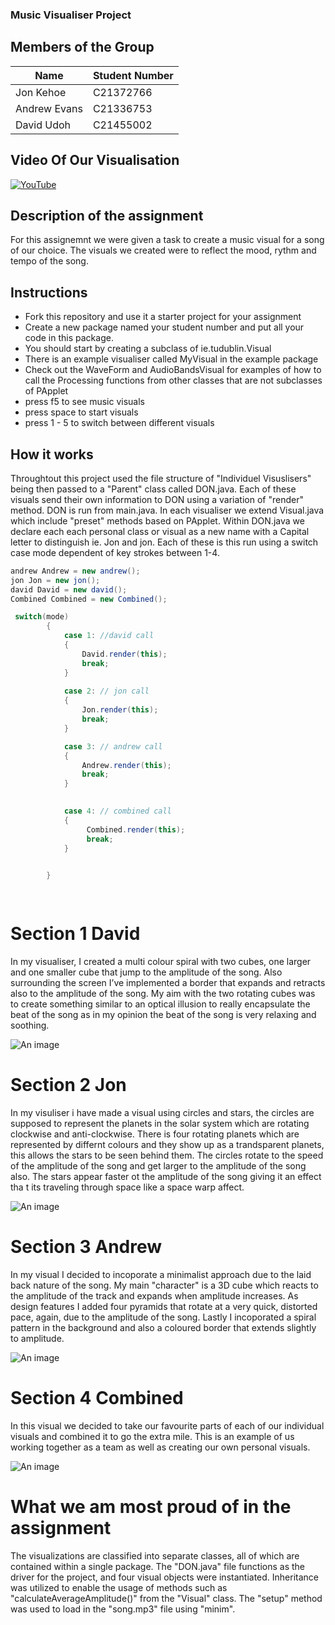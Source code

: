 ### Music Visualiser Project


## Members of the Group

| Name | Student Number |
|-----------|-----------|
| Jon Kehoe | C21372766 |
| Andrew Evans | C21336753 |
| David Udoh | C21455002 |




## Video Of Our Visualisation

[![YouTube](http://img.youtube.com/vi/J2kHSSFA4NU/0.jpg)](https://youtu.be/EhICKfzf_YA)


## Description of the assignment
For this assignemnt we were given a task to create a music visual for a song of our choice. The visuals we created were to reflect the mood, rythm and tempo of the song. 

## Instructions
- Fork this repository and use it a starter project for your assignment
- Create a new package named your student number and put all your code in this package.
- You should start by creating a subclass of ie.tudublin.Visual
- There is an example visualiser called MyVisual in the example package
- Check out the WaveForm and AudioBandsVisual for examples of how to call the Processing functions from other classes that are not subclasses of PApplet
- press f5 to see music visuals
- press space to start visuals
- press 1 - 5 to switch between different visuals


## How it works 

Throughtout this project used the file structure of "Individuel Visuslisers" being then passed to a "Parent" class called DON.java. Each of these visuals send their own information to DON using a variation of "render" method. DON is run from main.java. In each visualiser we extend Visual.java which include "preset" methods based on PApplet. Within DON.java we declare each each personal class or visual as a new name with a Capital letter to distinguish ie. Jon and jon. Each of these is this run using a switch case mode dependent of key strokes between 1-4.

```Java
andrew Andrew = new andrew();
jon Jon = new jon();
david David = new david();
Combined Combined = new Combined();
```



```Java
 switch(mode)
        {
            case 1: //david call 
            {
                David.render(this);
                break;
            }
            
            case 2: // jon call
            {
                Jon.render(this);
                break;
            }

            case 3: // andrew call
            {
                Andrew.render(this);
                break;
            }

            
            case 4: // combined call
            {
                 Combined.render(this);
                 break;
            }

           
        }

        
```


# Section 1 David
In my visualiser, I created a multi colour spiral with two cubes, one larger and one smaller cube that jump to the amplitude of the song. Also surrounding the screen I’ve implemented a border that expands and retracts also to the amplitude of the song. My aim with the two rotating cubes was to create something similar to an optical illusion to really encapsulate the beat of the song as in my opinion the beat of the song is very relaxing and soothing.

![An image](images/david.png)

# Section 2 Jon
In my visuliser i have made a visual using circles and stars, the circles are supposed to represent the planets in the solar system which are rotating clockwise and anti-clockwise. There is four rotating planets which are represented by differnt colours and they show up as a trandsparent planets, this allows the stars to be seen behind them. The circles rotate to the speed of the amplitude of the song and get larger to the amplitude of the song also. The stars appear faster ot the amplitude of the song giving it an effect tha t its traveling through space like a space warp affect.

![An image](images/jon.png)


# Section 3 Andrew
In my visual I decided to incoporate a minimalist approach due to the laid back nature of the song. My main "character" is a 3D cube which reacts to the amplitude of the track and expands when amplitude increases. As design features I added four pyramids that rotate at a very quick, distorted pace, again, due to the amplitude of the song. Lastly I incoporated a spiral pattern in the background and also a coloured border that extends slightly to amplitude.

![An image](images/andrew.png)

# Section 4 Combined
In this visual we decided to take our favourite parts of each of our individual visuals and combined it to go the extra mile. This is an example of us working together as a team as well as creating our own personal visuals.

![An image](images/combined.png)


# What we am most proud of in the assignment

The visualizations are classified into separate classes, all of which are contained within a single package. The "DON.java" file functions as the driver for the project, and four visual objects were instantiated. Inheritance was utilized to enable the usage of methods such as "calculateAverageAmplitude()" from the "Visual" class. The "setup" method was used to load in the "song.mp3" file using "minim".